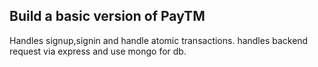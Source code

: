 
## Build a basic version of PayTM
Handles signup,signin and handle atomic transactions.
handles backend request via express and use mongo for db.
